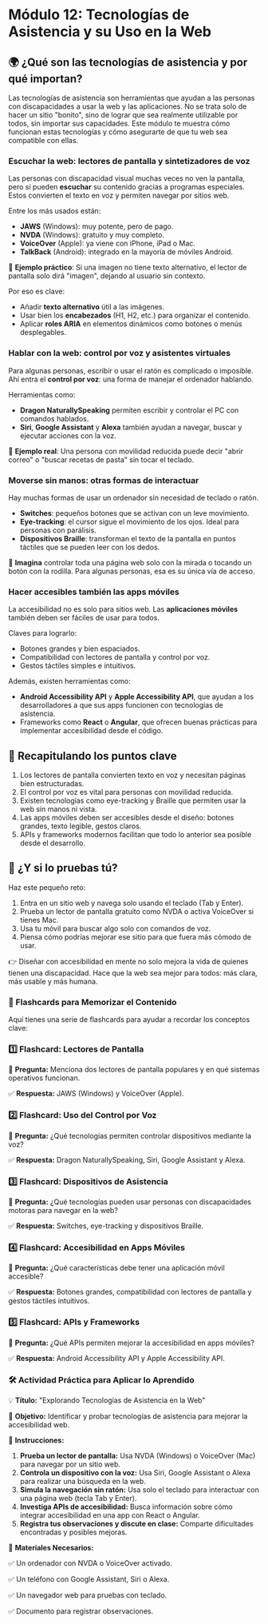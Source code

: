 # Módulo 12: Tecnologías de Asistencia y su Uso en la Web

## 🌍 ¿Qué son las tecnologías de asistencia y por qué importan?

Las tecnologías de asistencia son herramientas que ayudan a las personas con discapacidades a usar la web y las aplicaciones. No se trata solo de hacer un sitio "bonito", sino de lograr que sea realmente utilizable por todos, sin importar sus capacidades. Este módulo te muestra cómo funcionan estas tecnologías y cómo asegurarte de que tu web sea compatible con ellas.

### Escuchar la web: lectores de pantalla y sintetizadores de voz

Las personas con discapacidad visual muchas veces no ven la pantalla, pero sí pueden **escuchar** su contenido gracias a programas especiales. Estos convierten el texto en voz y permiten navegar por sitios web.

Entre los más usados están:

- **JAWS** (Windows): muy potente, pero de pago.
- **NVDA** (Windows): gratuito y muy completo.
- **VoiceOver** (Apple): ya viene con iPhone, iPad o Mac.
- **TalkBack** (Android): integrado en la mayoría de móviles Android.

🧠 **Ejemplo práctico**: Si una imagen no tiene texto alternativo, el lector de pantalla solo dirá "imagen", dejando al usuario sin contexto.

Por eso es clave:

- Añadir **texto alternativo** útil a las imágenes.
- Usar bien los **encabezados** (H1, H2, etc.) para organizar el contenido.
- Aplicar **roles ARIA** en elementos dinámicos como botones o menús desplegables.

### Hablar con la web: control por voz y asistentes virtuales

Para algunas personas, escribir o usar el ratón es complicado o imposible. Ahí entra el **control por voz**: una forma de manejar el ordenador hablando.

Herramientas como:

- **Dragon NaturallySpeaking** permiten escribir y controlar el PC con comandos hablados.
- **Siri**, **Google Assistant** y **Alexa** también ayudan a navegar, buscar y ejecutar acciones con la voz.

🧠 **Ejemplo real**: Una persona con movilidad reducida puede decir "abrir correo" o "buscar recetas de pasta" sin tocar el teclado.

### Moverse sin manos: otras formas de interactuar

Hay muchas formas de usar un ordenador sin necesidad de teclado o ratón.

- **Switches**: pequeños botones que se activan con un leve movimiento.
- **Eye-tracking**: el cursor sigue el movimiento de los ojos. Ideal para personas con parálisis.
- **Dispositivos Braille**: transforman el texto de la pantalla en puntos táctiles que se pueden leer con los dedos.

🧠 **Imagina** controlar toda una página web solo con la mirada o tocando un botón con la rodilla. Para algunas personas, esa es su única vía de acceso.

### Hacer accesibles también las apps móviles

La accesibilidad no es solo para sitios web. Las **aplicaciones móviles** también deben ser fáciles de usar para todos.

Claves para lograrlo:

- Botones grandes y bien espaciados.
- Compatibilidad con lectores de pantalla y control por voz.
- Gestos táctiles simples e intuitivos.

Además, existen herramientas como:

- **Android Accessibility API** y **Apple Accessibility API**, que ayudan a los desarrolladores a que sus apps funcionen con tecnologías de asistencia.
- Frameworks como **React** o **Angular**, que ofrecen buenas prácticas para implementar accesibilidad desde el código.

## 🧠 Recapitulando los puntos clave

1. Los lectores de pantalla convierten texto en voz y necesitan páginas bien estructuradas.
2. El control por voz es vital para personas con movilidad reducida.
3. Existen tecnologías como eye-tracking y Braille que permiten usar la web sin manos ni vista.
4. Las apps móviles deben ser accesibles desde el diseño: botones grandes, texto legible, gestos claros.
5. APIs y frameworks modernos facilitan que todo lo anterior sea posible desde el desarrollo.

## 🧪 ¿Y si lo pruebas tú?

Haz este pequeño reto:

1. Entra en un sitio web y navega solo usando el teclado (Tab y Enter).
2. Prueba un lector de pantalla gratuito como NVDA o activa VoiceOver si tienes Mac.
3. Usa tu móvil para buscar algo solo con comandos de voz.
4. Piensa cómo podrías mejorar ese sitio para que fuera más cómodo de usar.

👉 Diseñar con accesibilidad en mente no solo mejora la vida de quienes tienen una discapacidad. Hace que la web sea mejor para todos: más clara, más usable y más humana.

### **📝 Flashcards para Memorizar el Contenido**

Aquí tienes una serie de flashcards para ayudar a recordar los conceptos clave:

### **1️⃣ Flashcard: Lectores de Pantalla**

🧐 **Pregunta:** Menciona dos lectores de pantalla populares y en qué sistemas operativos funcionan.

✅ **Respuesta:** JAWS (Windows) y VoiceOver (Apple).

### **2️⃣ Flashcard: Uso del Control por Voz**

🧐 **Pregunta:** ¿Qué tecnologías permiten controlar dispositivos mediante la voz?

✅ **Respuesta:** Dragon NaturallySpeaking, Siri, Google Assistant y Alexa.

### **3️⃣ Flashcard: Dispositivos de Asistencia**

🧐 **Pregunta:** ¿Qué tecnologías pueden usar personas con discapacidades motoras para navegar en la web?

✅ **Respuesta:** Switches, eye-tracking y dispositivos Braille.

### **4️⃣ Flashcard: Accesibilidad en Apps Móviles**

🧐 **Pregunta:** ¿Qué características debe tener una aplicación móvil accesible?

✅ **Respuesta:** Botones grandes, compatibilidad con lectores de pantalla y gestos táctiles intuitivos.

### **5️⃣ Flashcard: APIs y Frameworks**

🧐 **Pregunta:** ¿Qué APIs permiten mejorar la accesibilidad en apps móviles?

✅ **Respuesta:** Android Accessibility API y Apple Accessibility API.

### **🛠 Actividad Práctica para Aplicar lo Aprendido**

💡 **Título:** "Explorando Tecnologías de Asistencia en la Web"

🎯 **Objetivo:** Identificar y probar tecnologías de asistencia para mejorar la accesibilidad web.

🔹 **Instrucciones:**

1. **Prueba un lector de pantalla:** Usa NVDA (Windows) o VoiceOver (Mac) para navegar por un sitio web.
2. **Controla un dispositivo con la voz:** Usa Siri, Google Assistant o Alexa para realizar una búsqueda en la web.
3. **Simula la navegación sin ratón:** Usa solo el teclado para interactuar con una página web (tecla Tab y Enter).
4. **Investiga APIs de accesibilidad:** Busca información sobre cómo integrar accesibilidad en una app con React o Angular.
5. **Registra tus observaciones y discute en clase:** Comparte dificultades encontradas y posibles mejoras.

🔹 **Materiales Necesarios:**

✅ Un ordenador con NVDA o VoiceOver activado.

✅ Un teléfono con Google Assistant, Siri o Alexa.

✅ Un navegador web para pruebas con teclado.

✅ Documento para registrar observaciones.
